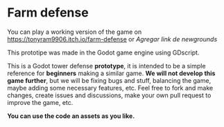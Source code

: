 # Farm defense
You can play a working version of the game on https://tonyram9906.itch.io/farm-defense or _Agregar link de newgrounds_

This prototipe was made in the Godot game engine using GDscript.

This is a Godot tower defense **prototype**, it is intended to be a simple reference for **beginners** making a similar game.
**We will not develop this game further**, but we will be fixing bugs and stuff, balancing the game, maybe adding some necessary features, etc. Feel free to fork and make changes, create issues and discussions, make your own pull request to improve the game, etc. 

**You can use the code an assets as you like.**
